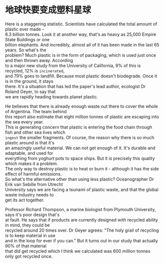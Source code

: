 # 地球快要变成塑料星球

Here is a staggering statistic. Scientists have calculated the total amount of plastic ever made -  
8.3 billion tonnes. Look it at another way, that's as heavy as 25,000 Empire State Buildings or one  
billion elephants. And incredibly, almost all of it has been made in the last 65 years. So what's the  
problem? Much plastic is in the form of packaging, which is used just once and then thrown away. According  
to a major new study from the University of California, 9% of this is recycled, 12% is `incinerated`,  
and 79% goes to landfill. Because most plastic doesn't biodegrade. Once it is in the ground, it stays  
there. It's a situation that has led the paper's lead author, ecologist Dr Roland Geyer, to say that  
we are rapidly heading towards planet plastic.  

He believes that there is already enough waste out there to cover the whole of Argentina. The team behind  
this report also estimate that eight million tonnes of plastic are escaping into the sea every year.  
This is generating concern that plastic is entering the food chain through fish and other sea lives which  
`ingest` the smaller fragments. Of course, the reason why there is so much plastic around is that it's  
an amazingly useful material. We can not get enough of it. It's durable and adaptable, and used for  
everything from yoghurt pots to space ships. But it is precisely this quality which makes it a problem.  
The only way to destroy plastic is to heat or burn it - although it has the side effect of harmful emissions.  
So what's the alternative other than using less plastic? Oceanographer Dr Erik van Sebille from Utrecht  
University says we are facing a tsunami of plastic waste, and that the global waste industry needs to  
get its act together.  

Professor Richard Thompson, a marine biologist from Plymouth University, says it's poor design that's  
at fault. He says that if products are currently designed with recycled ability in mind, they could be  
recycled around 20 times over. Dr Geyer agrees: "The holy grail of recycling is to keep material in use  
and in the loop for ever if you can." But it turns out in our study that actually 90% of that material  
that did get recycled which I think we calculated was 600 million tonnes only got recycled once.  
 